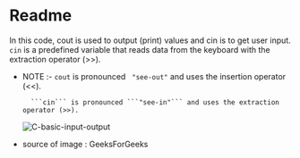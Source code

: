 # Readme 

In this code, cout is used to output (print) values and cin is to get user input.
``` cin``` is a predefined variable that reads data from the keyboard with the extraction operator (>>).

*  NOTE :- ```cout``` is pronounced ``` "see-out"``` and uses the insertion operator (<<).


         ```cin``` is pronounced ```"see-in"``` and uses the extraction operator (>>).
         
     ![C-basic-input-output](https://user-images.githubusercontent.com/90840992/138595607-04b814c8-4ff7-4fe7-96aa-9bbbb2d2e21a.png)
 
*  source of image :  GeeksForGeeks
